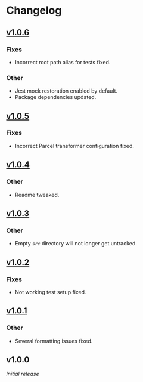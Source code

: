 # Changelog

## [v1.0.6](https://github.com/rayinaway/node-package-starter/compare/v1.0.5...v1.0.6)

### Fixes

- Incorrect root path alias for tests fixed.

### Other

- Jest mock restoration enabled by default.
- Package dependencies updated.

## [v1.0.5](https://github.com/rayinaway/node-package-starter/compare/v1.0.4...v1.0.5)

### Fixes

- Incorrect Parcel transformer configuration fixed.

## [v1.0.4](https://github.com/rayinaway/node-package-starter/compare/v1.0.3...v1.0.4)

### Other

- Readme tweaked.

## [v1.0.3](https://github.com/rayinaway/node-package-starter/compare/v1.0.2...v1.0.3)

### Other

- Empty _`src`_ directory will not longer get untracked.

## [v1.0.2](https://github.com/rayinaway/node-package-starter/compare/v1.0.1...v1.0.2)

### Fixes

- Not working test setup fixed.

## [v1.0.1](https://github.com/rayinaway/node-package-starter/compare/v1.0.0...v1.0.1)

### Other

- Several formatting issues fixed.

## v1.0.0

_Initial release_
